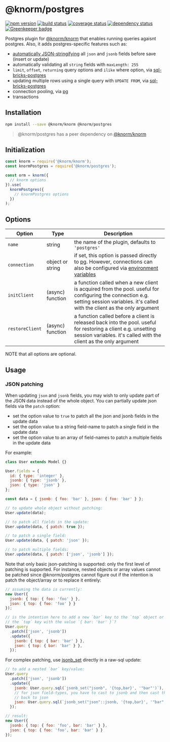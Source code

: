 # @knorm/postgres

[![npm version](https://badge.fury.io/js/%40knorm%2Fpostgres.svg)](https://badge.fury.io/js/%40knorm%2Fpostgres)
[![build status](https://travis-ci.org/knorm/postgres.svg?branch=master)](https://travis-ci.org/knorm/postgres)
[![coverage status](https://coveralls.io/repos/github/knorm/postgres/badge.svg?branch=master)](https://coveralls.io/github/knorm/postgres?branch=master)
[![dependency status](https://david-dm.org/knorm/postgres.svg)](https://david-dm.org/knorm/postgres)
[![Greenkeeper badge](https://badges.greenkeeper.io/knorm/postgres.svg)](https://greenkeeper.io/)

Postgres plugin for [@knorm/knorm](https://www.npmjs.com/package/@knorm/knorm)
that enables running queries agaisnt postgres. Also, it adds postgres-specific
features such as:

* [automatically JSON-stringifying](http://knexjs.org/#Schema-json) all `json`
  and `jsonb` fields before save (insert or update)
* automatically validating all `string` fields with `maxLength: 255`
* `limit`, `offset`, `returning` query options and `ilike` where option,
  via [sql-bricks-postgres](https://github.com/Suor/sql-bricks-postgres)
* updating multiple rows using a single query with `UPDATE FROM`, via
  [sql-bricks-postgres](https://github.com/Suor/sql-bricks-postgres)
* connection pooling, via [pg](https://node-postgres.com/features/pooling)
* transactions

## Installation

```bash
npm install --save @knorm/knorm @knorm/postgres
```

> @knorm/postgres has a peer dependency on [@knorm/knorm](https://www.npmjs.com/package/knorm)

## Initialization

```js
const knorm = require('@knorm/knorm');
const knormPostgres = require('@knorm/postgres');

const orm = knorm({
  // knorm options
}).use(
  knormPostgres({
    // knormPostgres options
  })
);
```

## Options

| Option          | Type             | Description                                                                                                                                                                                                                                           |
| --------------- | ---------------- | ----------------------------------------------------------------------------------------------------------------------------------------------------------------------------------------------------------------------------------------------------- |
| `name`          | string           | the name of the plugin, defaults to `'postgres'`                                                                                                                                                                                                      |
| `connection`    | object or string | if set, this option is passed directly to [pg](https://node-postgres.com/features/connecting#programmatic). However, connections can also be configured via [environment variables](https://www.postgresql.org/docs/current/static/libpq-envars.html) |
| `initClient`    | (async) function | a function called when a new client is acquired from the pool. useful for configuring the connection e.g. setting session variables. it's called with the client as the only argument                                                                 |
| `restoreClient` | (async) function | a function called before a client is released back into the pool. useful for restoring a client e.g. unsetting session variables. it's called with the client as the only argument                                                                    |
NOTE that all options are optional.

## Usage

### JSON patching

When updating `json` and `jsonb` fields, you may wish to only update part of the
JSON data instead of the whole object. You can partially update json fields via
the `patch` option:

* set the option value to `true` to patch all the json and jsonb fields in the
  update data
* set the option value to a string field-name to patch a single field in the
  update data
* set the option value to an array of field-names to patch a multiple fields
  in the update data

For example:

```js
class User extends Model {}

User.fields = {
  id: { type: 'integer' },
  jsonb: { type: 'jsonb' },
  json: { type: 'json' }
};

const data = { jsonb: { foo: 'bar' }, json: { foo: 'bar' } };

// to update whole object without patching:
User.update(data);

// to patch all fields in the update:
User.update(data, { patch: true });

// to patch a single field:
User.update(data, { patch: 'json' });

// to patch multiple fields:
User.update(data, { patch: ['json', 'jsonb'] });
```

Note that only basic json-patching is supported: only the first level of patching
is supported. For instance, nested objects or array values cannot be patched since
@knorm/postgres cannot figure out if the intention is patch the object/array or
to replace it entirely:

```js
// assuming the data is currently:
new User({
  jsonb: { top: { foo: 'foo' } },
  json: { top: { foo: 'foo' } }
});

// is the intention here to add a new `bar` key to the `top` object or to replace
// the `top` key with the value `{ bar: 'bar' }`?
User.query
  .patch(['json', 'jsonb'])
  .update({
    jsonb: { top: { bar: 'bar' } },
    json: { top: { bar: 'bar' } },
  });
```

For complex patching, use
[jsonb_set](https://www.postgresql.org/docs/9.5/static/functions-json.html)
directly in a raw-sql update:

```js
// to add a nested `bar` key/value:
User.query
  .patch(['json', 'jsonb'])
  .update({
    jsonb: User.query.sql(`jsonb_set("jsonb", '{top,bar}', '"bar"')`),
    // for json field-types, you have to cast to jsonb and then cast the result
    // back to json
    json: User.query.sql(`jsonb_set("json"::jsonb, '{top,bar}', '"bar"')::json`)
  });

// result:
new User({
  jsonb: { top: { foo: 'foo', bar: 'bar' } },
  json: { top: { foo: 'foo', bar: 'bar' } }
});
```
